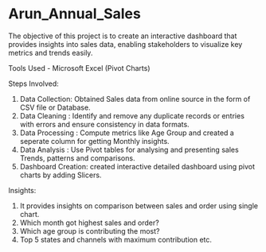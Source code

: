 # Arun_Annual_Sales
The objective of this project is to create an interactive dashboard that provides insights into sales data, enabling stakeholders to visualize key metrics and trends easily.

Tools Used - Microsoft Excel (Pivot Charts)

Steps Involved: 
1. Data Collection: Obtained Sales data from online source in the form of CSV file or Database.
2. Data Cleaning : Identify and remove any duplicate records or entries with errors and ensure consistency in data formats.
3. Data Processing : Compute metrics like Age Group and created a seperate column for getting Monthly insights.
4. Data Analysis : Use Pivot tables for analysing and presenting sales Trends, patterns and comparisons.
5. Dashboard Creation: created interactive detailed dashboard using pivot charts by adding Slicers.

Insights:
1. It provides insights on comparison between sales and order using single chart.
2. Which month got highest sales and order?
3. Which age group is contributing the most?
4. Top 5 states and channels with maximum contribution etc.

